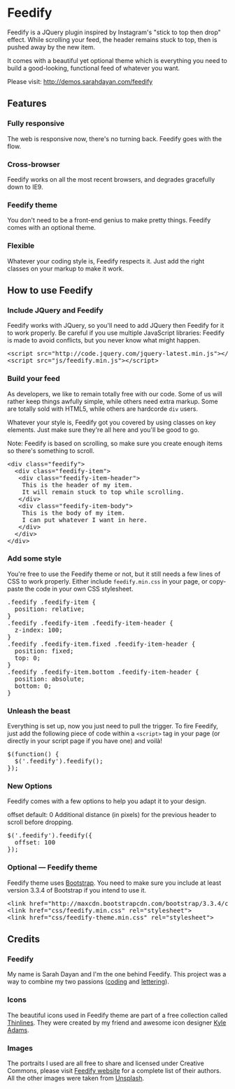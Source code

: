 # Feedify
Feedify is a JQuery plugin inspired by Instagram's "stick to top then drop" effect.
While scrolling your feed, the header remains stuck to top, then is pushed away by the new item.

It comes with a beautiful yet optional theme which is everything you need to build a good-looking, functional feed of whatever you want.

Please visit: <a href="http://demos.sarahdayan.com/feedify" target="_blank">http://demos.sarahdayan.com/feedify</a>

## Features

### Fully responsive

The web is responsive now, there's no turning back.
Feedify goes with the flow.

### Cross-browser

Feedify works on all the most recent browsers,
and degrades gracefully down to IE9.

### Feedify theme

You don't need to be a front-end genius to make pretty things. Feedify comes with an optional theme.

### Flexible

Whatever your coding style is, Feedify respects it. Just add the right classes on your markup to make it work.

## How to use Feedify

### Include JQuery and Feedify

Feedify works with JQuery, so you'll need to add JQuery then Feedify for it to work properly. Be careful if you use multiple JavaScript libraries: Feedify is made to avoid conflicts, but you never know what might happen.

<pre>&lt;script src=&quot;http://code.jquery.com/jquery-latest.min.js&quot;&gt;&lt;/script&gt;
&lt;script src=&quot;js/feedify.min.js&quot;&gt;&lt;/script&gt;</pre>

### Build your feed

As developers, we like to remain totally free with our code. Some of us will rather keep things awfully simple, while others need extra markup. Some are totally sold with HTML5, while others are hardcorde <code>div</code> users.

Whatever your style is, Feedify got you covered by using classes on key elements.
Just make sure they're all here and you'll be good to go.

Note: Feedify is based on scrolling, so make sure you create enough items so there's something to scroll.

<pre>&lt;div class=&quot;feedify&quot;&gt;
  &lt;div class=&quot;feedify-item&quot;&gt;
   &lt;div class=&quot;feedify-item-header&quot;&gt;
    This is the header of my item.
    It will remain stuck to top while scrolling.
   &lt;/div&gt;
   &lt;div class=&quot;feedify-item-body&quot;&gt;
    This is the body of my item.
    I can put whatever I want in here.
   &lt;/div&gt;
  &lt;/div&gt;
&lt;/div&gt;</pre>

### Add some style

You're free to use the Feedify theme or not, but it still needs a few lines of CSS to work properly. Either include <code>feedify.min.css</code> in your page, or copy-paste the code in your own CSS stylesheet.

<pre>.feedify .feedify-item {
  position: relative;
}
.feedify .feedify-item .feedify-item-header {
  z-index: 100;
}
.feedify .feedify-item.fixed .feedify-item-header {
  position: fixed;
  top: 0;
}
.feedify .feedify-item.bottom .feedify-item-header {
  position: absolute;
  bottom: 0;
}</pre>

### Unleash the beast

Everything is set up, now you just need to pull the trigger. To fire Feedify, just add the following piece of code within a <code>&lt;script&gt;</code> tag in your page (or directly in your script page if you have one) and voilà!

<pre>$(function() {
  $('.feedify').feedify();
});</pre>

### New Options

Feedify comes with a few options to help you adapt it to your design.

offset
default: 0
Additional distance (in pixels) for the previous header to scroll before dropping.

<pre>$('.feedify').feedify({
  offset: 100
});</pre>

### Optional — Feedify theme

Feedify theme uses <a href="http://getbootstrap.com/" target="_blank">Bootstrap</a>. You need to make sure you include at least version 3.3.4 of Bootstrap if you intend to use it.

<pre>&lt;link href=&quot;http://maxcdn.bootstrapcdn.com/bootstrap/3.3.4/css/bootstrap.min.css&quot; rel=&quot;stylesheet&quot;&gt;
&lt;link href=&quot;css/feedify.min.css&quot; rel=&quot;stylesheet&quot;&gt;
&lt;link href=&quot;css/feedify-theme.min.css&quot; rel=&quot;stylesheet&quot;&gt;</pre>


## Credits

### Feedify

My name is Sarah Dayan and I'm the one behind Feedify. This project was a way to combine my two passions (<a href="http://resume.sarahdayan.com/" target="_blank">coding</a> and <a href="http://www.sarahdayan.com/" target="_blank">lettering</a>).

### Icons

The beautiful icons used in Feedify theme are part of a free collection called <a href="http://www.kyleadams.me/thinlines/" target="_blank">Thinlines</a>. They were created by my friend and awesome icon designer <a href="http://kyleadams.me/" target="_blank">Kyle Adams</a>.

### Images

The portraits I used are all free to share and licensed under Creative Commons, please visit <a href="http://demos.sarahdayan.com/feedify/#credits" target="_blank">Feedify website</a> for a complete list of their authors. All the other images were taken from <a href="http://unsplash.com/" target="_blank">Unsplash</a>.
